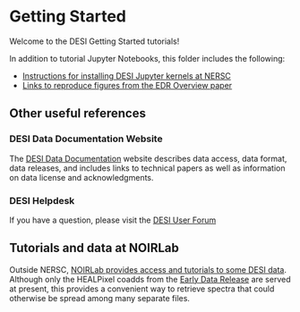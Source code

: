 # Getting Started

Welcome to the DESI Getting Started tutorials!

In addition to tutorial Jupyter Notebooks, this folder includes the following:
- [Instructions for installing DESI Jupyter kernels at NERSC](getting_started/installing_EDR_kernels_at_NERSC.md)
- [Links to reproduce figures from the EDR Overview paper](getting_started/figures_from_EDR_paper.md)

## Other useful references

### DESI Data Documentation Website

The [DESI Data Documentation](https://data.desi.lbl.gov/doc/) website describes data access, data format, data releases, and includes links to technical papers as well as information on data license and acknowledgments.

### DESI Helpdesk

If you have a question, please visit the [DESI User Forum](https://help.desi.lbl.gov)

## Tutorials and data at NOIRLab

Outside NERSC, [NOIRLab provides access and tutorials to some DESI data](https://datalab.noirlab.edu/desi/index.php).
Although only the HEALPixel coadds from the [Early Data Release](https://data.desi.lbl.gov/doc/releases/) are served at present, this provides a convenient way to retrieve spectra that could otherwise be spread among many separate files. 
